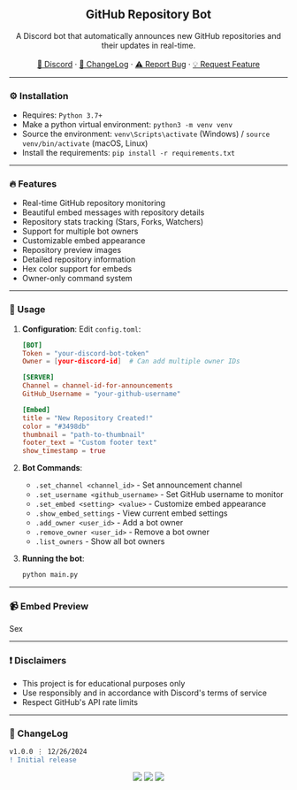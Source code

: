 <div align="center">
  <h2 align="center">GitHub Repository Bot</h2>
  <p align="center">
    A Discord bot that automatically announces new GitHub repositories and their updates in real-time.
    <br />
    <br />
    <a href="https://discord.cyberious.xyz">💬 Discord</a>
    ·
    <a href="#-changelog">📜 ChangeLog</a>
    ·
    <a href="https://github.com/sexfrance/Github-Repository-Bot/issues">⚠️ Report Bug</a>
    ·
    <a href="https://github.com/sexfrance/Github-Repository-Bot/issues">💡 Request Feature</a>
  </p>
</div>

---

### ⚙️ Installation

- Requires: `Python 3.7+`
- Make a python virtual environment: `python3 -m venv venv`
- Source the environment: `venv\Scripts\activate` (Windows) / `source venv/bin/activate` (macOS, Linux)
- Install the requirements: `pip install -r requirements.txt`

---

### 🔥 Features

- Real-time GitHub repository monitoring
- Beautiful embed messages with repository details
- Repository stats tracking (Stars, Forks, Watchers)
- Support for multiple bot owners
- Customizable embed appearance
- Repository preview images
- Detailed repository information
- Hex color support for embeds
- Owner-only command system

---

### 📝 Usage

1. **Configuration**:
   Edit `config.toml`:

   ```toml
   [BOT]
   Token = "your-discord-bot-token"
   Owner = [your-discord-id]  # Can add multiple owner IDs

   [SERVER]
   Channel = channel-id-for-announcements
   GitHub_Username = "your-github-username"

   [Embed]
   title = "New Repository Created!"
   color = "#3498db"
   thumbnail = "path-to-thumbnail"
   footer_text = "Custom footer text"
   show_timestamp = true
   ```

2. **Bot Commands**:

   - `.set_channel <channel_id>` - Set announcement channel
   - `.set_username <github_username>` - Set GitHub username to monitor
   - `.set_embed <setting> <value>` - Customize embed appearance
   - `.show_embed_settings` - View current embed settings
   - `.add_owner <user_id>` - Add a bot owner
   - `.remove_owner <user_id>` - Remove a bot owner
   - `.list_owners` - Show all bot owners

3. **Running the bot**:
   ```bash
   python main.py
   ```

---

### 📹 Embed Preview

Sex

---

### ❗ Disclaimers

- This project is for educational purposes only
- Use responsibly and in accordance with Discord's terms of service
- Respect GitHub's API rate limits

---

### 📜 ChangeLog

```diff
v1.0.0 ⋮ 12/26/2024
! Initial release

```

<p align="center">
  <img src="https://img.shields.io/github/license/sexfrance/Github-Repository-Bot.svg?style=for-the-badge&labelColor=black&color=f429ff&logo=IOTA"/>
  <img src="https://img.shields.io/github/stars/sexfrance/Github-Repository-Bot.svg?style=for-the-badge&labelColor=black&color=f429ff&logo=IOTA"/>
  <img src="https://img.shields.io/github/languages/top/sexfrance/Github-Repository-Bot.svg?style=for-the-badge&labelColor=black&color=f429ff&logo=python"/>
</p>
